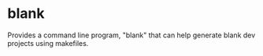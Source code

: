 # blank

Provides a command line program, "blank" that can help
generate blank dev projects using makefiles.
